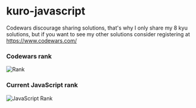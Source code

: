 # kuro-javascript

Codewars discourage sharing solutions, that's why I only share my 8 kyu solutions, but if you want to see my other solutions consider registering at https://www.codewars.com/

### Codewars rank
![Rank](https://www.codewars.com/users/kurovale/badges/large)

### Current JavaScript rank

![JavaScript Rank](https://shields.io/badge/-6%20kyu-white?logo=javascript&style=for-the-badge)
